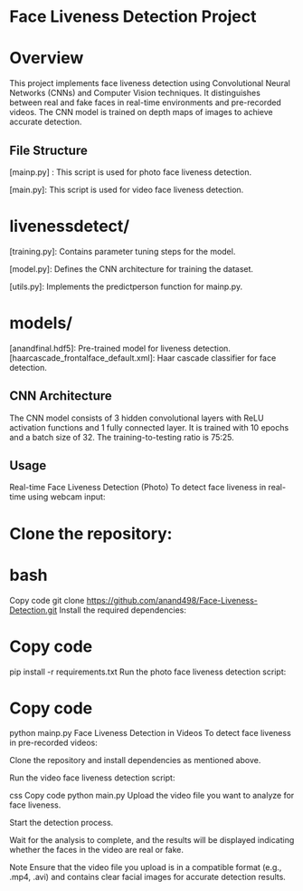 # Face Liveness Detection Project

# Overview
This project implements face liveness detection using Convolutional Neural Networks (CNNs) and Computer Vision techniques. It distinguishes between real and fake faces in real-time environments and pre-recorded videos. The CNN model is trained on depth maps of images to achieve accurate detection.

## File Structure
[mainp.py] : This script is used for photo face liveness detection.

[main.py]: This script is used for video face liveness detection.

# livenessdetect/
[training.py]: Contains parameter tuning steps for the model.

[model.py]: Defines the CNN architecture for training the dataset.

[utils.py]: Implements the predictperson function for mainp.py.

# models/
[anandfinal.hdf5]: Pre-trained model for liveness detection.
[haarcascade_frontalface_default.xml]: Haar cascade classifier for face detection.

## CNN Architecture
The CNN model consists of 3 hidden convolutional layers with ReLU activation functions and 1 fully connected layer. It is trained with 10 epochs and a batch size of 32. The training-to-testing ratio is 75:25.

## Usage
Real-time Face Liveness Detection (Photo)
To detect face liveness in real-time using webcam input:

# Clone the repository:

# bash
Copy code
git clone https://github.com/anand498/Face-Liveness-Detection.git
Install the required dependencies:

# Copy code
pip install -r requirements.txt
Run the photo face liveness detection script:

# Copy code
python mainp.py
Face Liveness Detection in Videos
To detect face liveness in pre-recorded videos:

Clone the repository and install dependencies as mentioned above.

Run the video face liveness detection script:

css
Copy code
python main.py
Upload the video file you want to analyze for face liveness.

Start the detection process.

Wait for the analysis to complete, and the results will be displayed indicating whether the faces in the video are real or fake.

Note
Ensure that the video file you upload is in a compatible format (e.g., .mp4, .avi) and contains clear facial images for accurate detection results.
